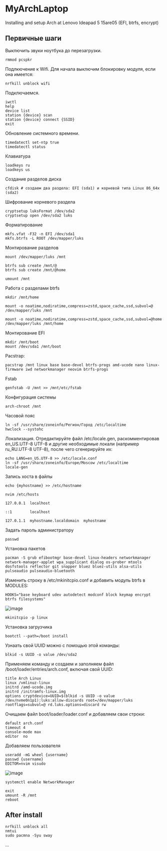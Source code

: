 # MyArchLaptop
Installing and setup Arch at Lenovo Ideapad 5 15are05 (EFI, btrfs, encrypt)

## Первичные шаги

Выключить звуки ноутбука до перезагрузки. 

```rmmod pcspkr```

Подлкючение к Wifi. Для начала выключим блокировку модуля, если она имеется:

```nrfkill unblock wifi```

Подключаемся.
```
iwctl
help
device list
station {device} scan
station {device} connect {SSID}
exit
```
Обновление системного времени.
```
timedatectl set-ntp true
timedatectl status
```
Клавиатура
~~~
loadkeys ru
loadkeys us
~~~
Создание разделов диска
```
cfdisk # создаем два раздела: EFI (sda1) и корневой типа Linux 86_64x (sda2)
```
Шифрование корневого раздела
```
cryptsetup luksFormat /dev/sda2
cryptsetup open /dev/sda2 luks
```
Форматирование
```
mkfs.vfat -F32 -n EFI /dev/sda1
mkfs.btrfs -L ROOT /dev/mapper/luks
```
Монтирование разделов
```
mount /dev/mapper/luks /mnt
```
```
btrfs sub create /mnt/@
btrfs sub create /mnt/@home
```
```
umount /mnt
```
Работа с разделами btrfs
```
mkdir /mnt/home

mount -o noatime,nodiratime,compress=zstd,space_cache,ssd,subvol=@ /dev/mapper/luks /mnt

mount -o noatime,nodiratime,compress=zstd,space_cache,ssd,subvol=@home /dev/mapper/luks /mnt/home
```
Монтирование EFI
```
mkdir /mnt/boot
mount /dev/sda1 /mnt/boot
```
Pacstrap:
```
pacstrap /mnt linux base base-devel btrfs-progs amd-ucode nano linux-firmware iwd networkmanager neovim btrfs-progs
```
Fstab
```
genfstab -U /mnt >> /mnt/etc/fstab
````
Конфигурация системы
```
arch-chroot /mnt
```
Часовой пояс
```
ln -sf /usr/share/zoneinfo/Регион/Город /etc/localtime
hwclock --systohc
```
Локализация. Отредактируйте файл /etc/locale.gen, раскомментировав en_US.UTF-8 UTF-8 и другие необходимые локали (например ru_RU.UTF-8 UTF-8), после чего сгенерируйте их: 
```
echo LANG=en_US.UTF-8 >> /etc/locale.conf
ln -sf /usr/share/zoneinfo/Europe/Moscow /etc/localtime
locale-gen
```
Запись хоста в файлы
```
echo {myhostname} >> /etc/hostname

nvim /etc/hosts

127.0.0.1  localhost

::1        localhost

127.0.1.1  myhostname.localdomain  myhostname
```
Задать пароль администратору
```
passwd
```
Установка пакетов
```
pacman -S grub efibootmgr base-devel linux-headers networkmanager network-manager-applet wpa_supplicant dialog os-prober mtools dosfstools reflector git snapper bluez bluez-utils alsa-utils pulseaudio pulseaudio-bluetooth
```
Изменить строку в /etc/mkinitcpio.conf и добавить модуль btrfs в MODULES:
```
HOOKS="base keyboard udev autodetect modconf block keymap encrypt btrfs filesystems"
```
![image](https://user-images.githubusercontent.com/52444457/134767266-00c88cde-cd1c-4a67-908c-676140d0cb07.png)

```mkinitcpio -p linux```

Установка загрузчика

```bootctl --path=/boot install```

Узнаать свой UUID можно с помощью этой команды:
~~~
blkid -s UUID -o value /dev/sda2
~~~
Применяем команду и создаем и заполняем файл /boot/loader/entries/arch.conf, включая свой UUID:
```
title Arch Linux
linux /vmlinuz-linux
initrd /amd-ucode.img
initrd /initramfs-linux.img
options cryptdevice=UUID=$(blkid -s UUID -o value /dev/nvme0n1p1):luks:allow-discards root=/dev/mapper/luks rootflags=subvol=@ rd.luks.options=discard rw
```
Очищаем файл boot/loader/loader.conf и добавляем свои строки:
```
default arch.conf
timeout 4
console-mode max
editor  no
```
Добавляем пользователя
```
useradd -mG wheel {username}
passwd {username}
EDITOR=nvim visudo
```
![image](https://user-images.githubusercontent.com/52444457/134767277-1f450e84-73a0-45b8-b5c1-130a086d938a.png)
```
systemctl enable NetworkManager
```
```
exit
umount -R /mnt
reboot
```

## After install
```
nrfkill unblock all
nmtui
sudo pacmna -Syu sway
```
...
